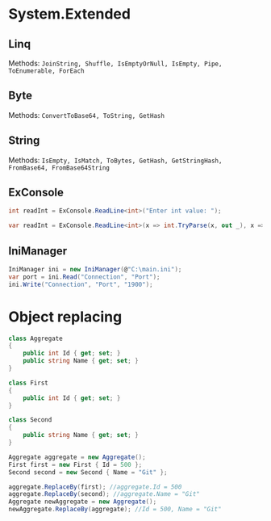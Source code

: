 # System.Extended

## Linq
Methods: ```JoinString, Shuffle, IsEmptyOrNull, IsEmpty, Pipe, ToEnumerable, ForEach```

## Byte
Methods: ```ConvertToBase64, ToString, GetHash```

## String
Methods: ```IsEmpty, IsMatch, ToBytes, GetHash, GetStringHash, FromBase64, FromBase64String```

## ExConsole
```C#
int readInt = ExConsole.ReadLine<int>("Enter int value: ");
```
```C#
var readInt = ExConsole.ReadLine<int>(x => int.TryParse(x, out _), x => Convert.ToInt32(x), "Enter int value: ");
```

## IniManager
```C#
IniManager ini = new IniManager(@"C:\main.ini");
var port = ini.Read("Connection", "Port");
ini.Write("Connection", "Port", "1900");
```

# Object replacing

```C#
class Aggregate
{
    public int Id { get; set; }
    public string Name { get; set; }
}

class First
{
    public int Id { get; set; }
}

class Second
{
    public string Name { get; set; }
}

Aggregate aggregate = new Aggregate();
First first = new First { Id = 500 };
Second second = new Second { Name = "Git" };

aggregate.ReplaceBy(first); //aggregate.Id = 500
aggregate.ReplaceBy(second); //aggregate.Name = "Git"
Aggregate newAggregate = new Aggregate();
newAggregate.ReplaceBy(aggregate); //Id = 500, Name = "Git"
```

